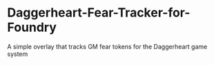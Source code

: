 # Daggerheart-Fear-Tracker-for-Foundry
A simple overlay that tracks GM fear tokens for the Daggerheart game system
